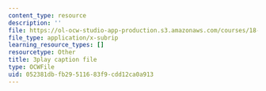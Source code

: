 ```yaml
---
content_type: resource
description: ''
file: https://ol-ocw-studio-app-production.s3.amazonaws.com/courses/18-06sc-linear-algebra-fall-2011/052381dbfb29511683f9cdd12ca0a913_AmQcoopBUTk.vtt
file_type: application/x-subrip
learning_resource_types: []
resourcetype: Other
title: 3play caption file
type: OCWFile
uid: 052381db-fb29-5116-83f9-cdd12ca0a913
---
```

